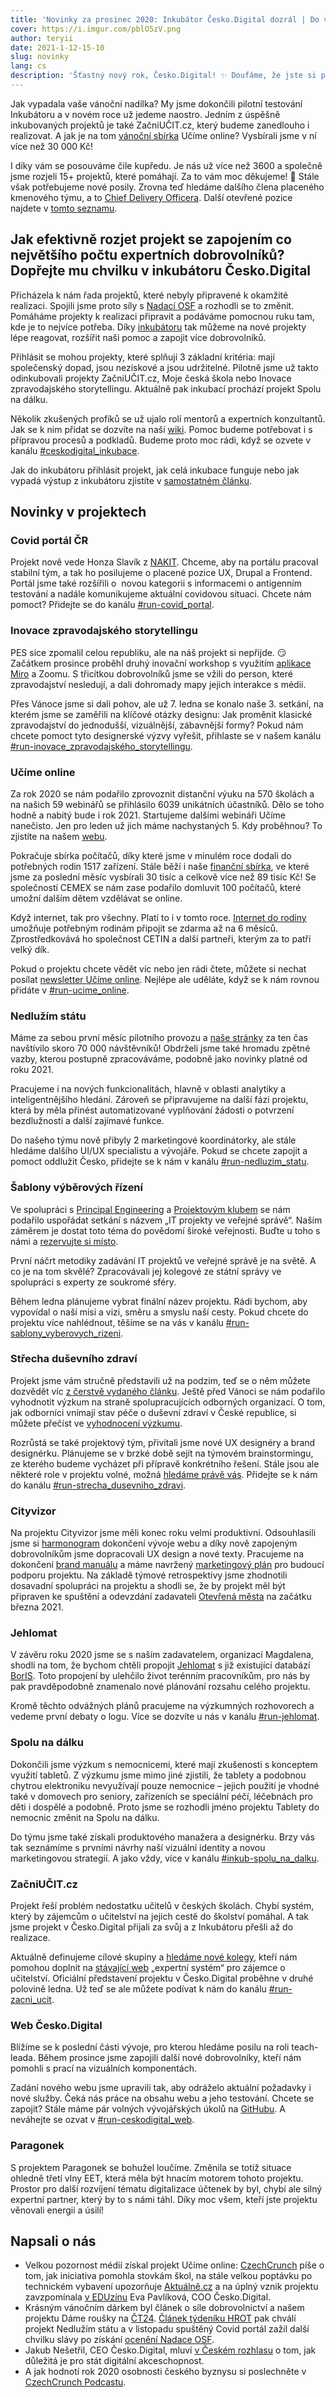 ```yaml
---
title: 'Novinky za prosinec 2020: Inkubátor Česko.Digital dozrál | Do vánoční sbírky přibylo více než 30 tisíc korun'
cover: https://i.imgur.com/pblO5zV.png
author: teryii
date: 2021-1-12-15-10
slug: novinky
lang: cs
description: 'Šťastný nový rok, Česko.Digital! ✨ Doufáme, že jste si přes svátky pořádně odpočinuli a načerpali novou energii do všech aktivit a příležitostí, které přinese rok 2021.'
---
```


Jak vypadala vaše vánoční nadílka? My jsme dokončili pilotní testování Inkubátoru a v novém roce už jedeme naostro. Jedním z úspěšně inkubovaných projektů je také ZačniUČIT.cz, který budeme zanedlouho i realizovat. A jak je na tom [vánoční sbírka](https://www.ucimeonline.cz/aktivity/sbirka-pocitacu/vanocni-sbirka/) Učíme online? Vysbírali jsme v ní více než 30 000 Kč!

I díky vám se posouváme čile kupředu. Je nás už více než 3600 a společně jsme rozjeli 15+ projektů, které pomáhají. Za to vám moc děkujeme! 💙 Stále však potřebujeme nové posily. Zrovna teď hledáme dalšího člena placeného kmenového týmu, a to [Chief Delivery Officera](https://wiki.cesko.digital/display/CD/CDO+-+Chief+Delivery+Officer). Další otevřené pozice najdete v [tomto seznamu](https://wiki.cesko.digital/x/swEY).

## Jak efektivně rozjet projekt se zapojením co největšího počtu expertních dobrovolníků? Dopřejte mu chvilku v inkubátoru Česko.Digital

Přicházela k nám řada projektů, které nebyly připravené k okamžité realizaci. Spojili jsme proto síly s [Nadací OSF](https://osf.cz/) a rozhodli se to změnit. Pomáháme projekty k realizaci připravit a podáváme pomocnou ruku tam, kde je to nejvíce potřeba. Díky [inkubátoru](https://wiki.cesko.digital/pages/viewpage.action?pageId=1579036) tak můžeme na nové projekty lépe reagovat, rozšířit naši pomoc a zapojit více dobrovolníků.

Přihlásit se mohou projekty, které splňují 3 základní kritéria: mají společenský dopad, jsou neziskové a jsou udržitelné. Pilotně jsme už takto odinkubovali projekty ZačniUČIT.cz, Moje česká škola nebo Inovace zpravodajského storytellingu. Aktuálně pak inkubací prochází projekt Spolu na dálku.

Několik zkušených profíků se už ujalo rolí mentorů a expertních konzultantů. Jak se k nim přidat se dozvíte na naší [wiki](https://wiki.cesko.digital/display/CD/Mentor+a+konzultant). Pomoc budeme potřebovat i s přípravou procesů a podkladů. Budeme proto moc rádi, když se ozvete v kanálu [#ceskodigital_inkubace](https://cesko-digital.slack.com/archives/C01AMGXT9HQ).

Jak do inkubátoru přihlásit projekt, jak celá inkubace funguje nebo jak vypadá výstup z inkubátoru zjistíte v [samostatném článku](https://blog.cesko.digital/2021/01/inkubator).

## Novinky v projektech

### Covid portál ČR

Projekt nově vede Honza Slavík z [NAKIT](https://nakit.cz/). Chceme, aby na portálu pracoval stabilní tým, a tak ho posilujeme o placené pozice UX, Drupal a Frontend. Portál jsme také rozšířili o  novou kategorii s informacemi o antigenním testování a nadále komunikujeme aktuální covidovou situaci. Chcete nám pomoct? Přidejte se do kanálu [#run-covid_portal](https://cesko-digital.slack.com/archives/C01DGSL4JFN).

### Inovace zpravodajského storytellingu

PES sice zpomalil celou republiku, ale na náš projekt si nepřijde. 😏 Začátkem prosince proběhl druhý inovační workshop s využitím  [aplikace Miro](https://miro.com/app/board/o9J_lekshdI=/) a Zoomu. S třicítkou dobrovolníků jsme se vžili do person, které zpravodajství nesledují, a dali dohromady mapy jejich interakce s médii.

Přes Vánoce jsme si dali pohov, ale už 7. ledna se konalo naše 3. setkání, na kterém jsme se zaměřili na klíčové otázky designu: Jak proměnit klasické zpravodajství do jednodušší, vizuálnější, zábavnější formy? Pokud nám chcete pomoct tyto designerské výzvy vyřešit, přihlaste se v našem kanálu [#run-inovace\_zpravodajského\_storytellingu](https://cesko-digital.slack.com/archives/C01AENB1LPP).

### Učíme online

Za rok 2020 se nám podařilo zprovoznit distanční výuku na 570 školách a na našich 59 webinářů se přihlásilo 6039 unikátních účastníků. Dělo se toho hodně a nabitý bude i rok 2021. Startujeme dalšími webináři Učíme nanečisto. Jen pro leden už jich máme nachystaných 5. Kdy proběhnou? To zjistíte na našem [webu](https://www.ucimeonline.cz/aktivity/ucime-nanecisto/).

Pokračuje sbírka počítačů, díky které jsme v minulém roce dodali do potřebných rodin 1517 zařízení. Stále běží i naše [finanční sbírka](https://www.ucimeonline.cz/vanocni-sbirka/), ve které jsme za poslední měsíc vysbírali 30 tisíc a celkově více než 89 tisíc Kč! Se společností CEMEX se nám zase podařilo domluvit 100 počítačů, které umožní dalším dětem vzdělávat se online.

Když internet, tak pro všechny. Platí to i v tomto roce. [Internet do rodiny](https://www.ucimeonline.cz/aktivity/internet-do-rodiny/) umožňuje potřebným rodinám připojit se zdarma až na 6 měsíců. Zprostředkovává ho společnost CETIN a další partneři, kterým za to patří velký dík.

Pokud o projektu chcete vědět víc nebo jen rádi čtete, můžete si nechat posílat [newsletter Učíme online](https://www.ucimeonline.cz/newsletter/). Nejlépe ale uděláte, když se k nám rovnou přidáte v [#run-ucime_online](https://cesko-digital.slack.com/archives/CUXRHTY58).

### Nedlužím státu

Máme za sebou první měsíc pilotního provozu a [naše stránky](https://nedluzimstatu.cz/) za ten čas navštívilo skoro 70 000 návštěvníků! Obdrželi jsme také hromadu zpětné vazby, kterou postupně zpracováváme, podobně jako novinky platné od roku 2021.

Pracujeme i na nových funkcionalitách, hlavně v oblasti analytiky a inteligentnějšího hledání. Zároveň se připravujeme na další fázi projektu, která by měla přinést automatizované vyplňování žádosti o potvrzení bezdlužnosti a další zajímavé funkce.

Do našeho týmu nově přibyly 2 marketingové koordinátorky, ale stále hledáme dalšího UI/UX specialistu a vývojáře. Pokud se chcete zapojit a pomoct oddlužit Česko, přidejte se k nám v kanálu [#run-nedluzim_statu](https://cesko-digital.slack.com/archives/CHTQQN5AL).

### Šablony výběrových řízení

Ve spolupráci s [Principal Engineering](https://www.principal.cz/) a [Projektovým klubem](https://projektovyklub.weebly.com/o-naacutes.html) se nám podařilo uspořádat setkání s názvem „IT projekty ve veřejné správě“. Naším záměrem je dostat toto téma do povědomí široké veřejnosti. Buďte u toho s námi a [rezervujte si místo](https://www.contractors.cz/vzdelavani/dle-oboru/meetupy/364-agilni-pristup-v-it-projektech-ver-spravy). 

První náčrt metodiky zadávání IT projektů ve veřejné správě je na světě. A co je na tom skvělé? Zpracovávali jej kolegové ze státní správy ve spolupráci s experty ze soukromé sféry.

Během ledna plánujeme vybrat finální název projektu. Rádi bychom, aby vypovídal o naší misi a vizi, směru a smyslu naší cesty. Pokud chcete do projektu více nahlédnout, těšíme se na vás v kanálu [#run-sablony\_vyberovych\_rizeni](https://cesko-digital.slack.com/archives/CSHURJA9L).

### Střecha duševního zdraví

Projekt jsme vám stručně představili už na podzim, teď se o něm můžete dozvědět víc [z čerstvě vydaného článku](https://blog.cesko.digital/2021/01/strecha-dusevniho-zdravi). Ještě před Vánoci se nám podařilo vyhodnotit výzkum na straně spolupracujících odborných organizací. O tom, jak odborníci vnímají stav péče o duševní zdraví v České republice, si můžete přečíst ve [vyhodnocení výzkumu](https://data.cesko.digital/strecha/vyhodnoceni-vyzkumu.pdf).

Rozrůstá se také projektový tým, přivítali jsme nové UX designéry a brand designérku. Plánujeme se v brzké době sejít na týmovém brainstormingu, ze kterého budeme vycházet při přípravě konkrétního řešení. Stále jsou ale některé role v projektu volné, možná [hledáme právě vás](https://wiki.cesko.digital/pages/viewpage.action?pageId=1578224). Přidejte se k nám do kanálu [#run-strecha\_dusevniho\_zdravi](https://cesko-digital.slack.com/archives/C01168N8XP1).

### Cityvizor

Na projektu Cityvizor jsme měli konec roku velmi produktivní. Odsouhlasili jsme si [harmonogram](https://wiki.cesko.digital/pages/viewpage.action?pageId=1577382&preview=/1577382/1580441/harmonogram%20Cityvizor.png) dokončení vývoje webu a díky nově zapojeným dobrovolníkům jsme dopracovali UX design a nové texty. Pracujeme na dokončení [brand manuálu](https://docs.google.com/document/d/1fiv0k7hgyTfR03tcpM6hJ9NrLKwQLyHtciVaYb1Gctw/edit?usp=sharing) a máme navržený [marketingový plán](https://docs.google.com/presentation/d/1aftuQ-ZLnhYS1Ovj0cRo5DVP_-ZW7QUsiPIZvLSoRLo/edit?usp=sharing) pro budoucí podporu projektu. Na základě týmové retrospektivy jsme zhodnotili dosavadní spolupráci na projektu a shodli se, že by projekt měl být připraven ke spuštění a odevzdání zadavateli [Otevřená města](https://www.otevrenamesta.cz/) na začátku března 2021.

### Jehlomat

V závěru roku 2020 jsme se s naším zadavatelem, organizací Magdalena, shodli na tom, že bychom chtěli propojit [Jehlomat](https://www.jehlomat.cz/) s již existující databází [BorIS](https://www.bor-is.cz/). Toto propojení by ulehčilo život terénním pracovníkům, pro nás by pak pravděpodobně znamenalo nové plánování rozsahu celého projektu.

Kromě těchto odvážných plánů pracujeme na výzkumných rozhovorech a vedeme první debaty o logu. Více se dozvíte u nás v kanálu [#run-jehlomat](https://cesko-digital.slack.com/archives/C017VKLRRC0).

### Spolu na dálku

Dokončili jsme výzkum s nemocnicemi, které mají zkušenosti s konceptem využití tabletů. Z výzkumu jsme mimo jiné zjistili, že tablety a podobnou chytrou elektroniku nevyužívají pouze nemocnice – jejich použití je vhodné také v domovech pro seniory, zařízeních se speciální péčí, léčebnách pro děti i dospělé a podobně. Proto jsme se rozhodli jméno projektu Tablety do nemocnic změnit na Spolu na dálku.

Do týmu jsme také získali produktového manažera a designérku. Brzy vás tak seznámíme s prvními návrhy naší vizuální identity a novou marketingovou strategií. A jako vždy, více v kanálu [#inkub-spolu_na_dalku](https://cesko-digital.slack.com/archives/C018PVDT4SW).

### ZačniUČIT.cz

Projekt řeší problém nedostatku učitelů v českých školách. Chybí systém, který by zájemcům o učitelství na jejich cestě do školství pomáhal. A tak jsme projekt v Česko.Digital přijali za svůj a z Inkubátoru přešli až do realizace.

Aktuálně definujeme cílové skupiny a [hledáme nové kolegy](https://wiki.cesko.digital/pages/viewpage.action?pageId=1573299), kteří nám pomohou doplnit na [stávající web](https://www.zacniucit.cz/) „expertní systém“ pro zájemce o učitelství. Oficiální představení projektu v Česko.Digital proběhne v druhé polovině ledna. Už teď se ale můžete podívat k nám do kanálu [#run-zacni_ucit](https://cesko-digital.slack.com/archives/C01CDSTV8KF).

### Web Česko.Digital

Blížíme se k poslední části vývoje, pro kterou hledáme posilu na roli teach-leada. Během prosince jsme zapojili další nové dobrovolníky, kteří nám pomohli s prací na vizuálních komponentách.

Zadání nového webu jsme upravili tak, aby odráželo aktuální požadavky i nové služby. Čeká nás práce na obsahu webu a jeho testování. Chcete se zapojit? Stále máme pár volných vývojářských úkolů na [GitHubu](https://github.com/cesko-digital/web/issues). A neváhejte se ozvat v [#run-ceskodigital_web](https://cesko-digital.slack.com/archives/CHG9NA23D).

### Paragonek

S projektem Paragonek se bohužel loučíme. Změnila se totiž situace ohledně třetí vlny EET, která měla být hnacím motorem tohoto projektu. Prostor pro další rozvíjení tématu digitalizace účtenek by byl, chybí ale silný expertní partner, který by to s námi táhl. Díky moc všem, kteří jste projektu věnovali energii a úsilí!

## Napsali o nás

- Velkou pozornost médií získal projekt Učíme online: [CzechCrunch](https://www.czechcrunch.cz/2020/12/nekteri-zaci-jsou-stale-offline-iniciativa-ucime-online-od-cesko-digital-proto-porada-sbirku-na-pocitace-pro-deti/) píše o tom, jak iniciativa pomohla stovkám škol, na stále velkou poptávku po technickém vybavení upozorňuje [Aktuálně.cz](https://zpravy.aktualne.cz/domaci/problemy-offline-zaku-z-jara-nezmizely-chybi-jim-podpora/r~3a529bac3a3611eb9d470cc47ab5f122/) a na úplný vznik projektu zavzpomínala [v EDUzínu](https://www.eduzin.cz/covid-19/pomohli-skolam-rozjet-online-vyuku-od-myslenky-do-startu-to-bylo-tri-a-pul-dne-rika-eva-pavlikova-z-cesko-digital/) Eva Pavlíková, COO Česko.Digital.
- Krásným vánočním dárkem byl článek o síle dobrovolnictví a našem projektu Dáme roušky na [ČT24](https://ct24.ceskatelevize.cz/domaci/3235742-tisice-dobrovolniku-v-roce-pandemie-dokazaly-ze-spojit-sily-ma-smysl). [Článek týdeníku HROT](https://www.tydenikhrot.cz/clanek/exekuce-dluhy-rejstrik-exekuci-nedluzim-statu) pak chválí projekt Nedlužím státu a v listopadu spuštěný Covid portál zažil další chvilku slávy po získání [ocenění Nadace OSF](https://www.e15.cz/koronahelpdesk-e15/web-s-prehledem-odberovych-mist-na-covid-19-ziskal-oceneni-1376058).
- Jakub Nešetřil, CEO Česko.Digital, mluví [v Českém rozhlasu](https://plus.rozhlas.cz/stat-potrebuje-digitalni-akceschopnost-ale-zatim-se-dostava-do-prvni-faze-uleku-8394683) o tom, jak důležitá je pro stát digitální akceschopnost.
- A jak hodnotí rok 2020 osobnosti českého byznysu si poslechněte v [CzechCrunch Podcastu](https://www.czechcrunch.cz/2020/12/rok-2020-pohledem-10-osobnosti-ceskeho-byznysu-v-podcastu-ho-rekapituluji-kijonkova-dlouhy-formankova-ci-smid/).